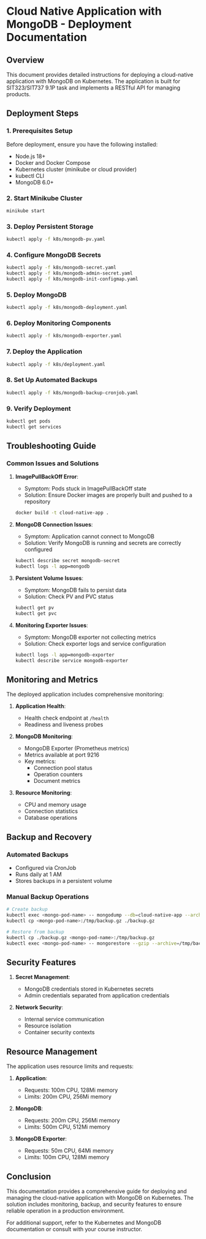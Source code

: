 # Cloud Native Application with MongoDB - Deployment Documentation

## Overview
This document provides detailed instructions for deploying a cloud-native application with MongoDB on Kubernetes. The application is built for SIT323/SIT737 9.1P task and implements a RESTful API for managing products.

## Deployment Steps

### 1. Prerequisites Setup
Before deployment, ensure you have the following installed:
- Node.js 18+
- Docker and Docker Compose
- Kubernetes cluster (minikube or cloud provider)
- kubectl CLI
- MongoDB 6.0+

### 2. Start Minikube Cluster
```bash
minikube start
```

### 3. Deploy Persistent Storage
```bash
kubectl apply -f k8s/mongodb-pv.yaml
```

### 4. Configure MongoDB Secrets
```bash
kubectl apply -f k8s/mongodb-secret.yaml
kubectl apply -f k8s/mongodb-admin-secret.yaml
kubectl apply -f k8s/mongodb-init-configmap.yaml
```

### 5. Deploy MongoDB
```bash
kubectl apply -f k8s/mongodb-deployment.yaml
```

### 6. Deploy Monitoring Components
```bash
kubectl apply -f k8s/mongodb-exporter.yaml
```

### 7. Deploy the Application
```bash
kubectl apply -f k8s/deployment.yaml
```

### 8. Set Up Automated Backups
```bash
kubectl apply -f k8s/mongodb-backup-cronjob.yaml
```

### 9. Verify Deployment
```bash
kubectl get pods
kubectl get services
```

## Troubleshooting Guide

### Common Issues and Solutions

1. **ImagePullBackOff Error**:
   - Symptom: Pods stuck in ImagePullBackOff state
   - Solution: Ensure Docker images are properly built and pushed to a repository
   ```bash
   docker build -t cloud-native-app .
   ```

2. **MongoDB Connection Issues**:
   - Symptom: Application cannot connect to MongoDB
   - Solution: Verify MongoDB is running and secrets are correctly configured
   ```bash
   kubectl describe secret mongodb-secret
   kubectl logs -l app=mongodb
   ```

3. **Persistent Volume Issues**:
   - Symptom: MongoDB fails to persist data
   - Solution: Check PV and PVC status
   ```bash
   kubectl get pv
   kubectl get pvc
   ```

4. **Monitoring Exporter Issues**:
   - Symptom: MongoDB exporter not collecting metrics
   - Solution: Check exporter logs and service configuration
   ```bash
   kubectl logs -l app=mongodb-exporter
   kubectl describe service mongodb-exporter
   ```

## Monitoring and Metrics

The deployed application includes comprehensive monitoring:

1. **Application Health**:
   - Health check endpoint at `/health`
   - Readiness and liveness probes

2. **MongoDB Monitoring**:
   - MongoDB Exporter (Prometheus metrics)
   - Metrics available at port 9216
   - Key metrics:
     - Connection pool status
     - Operation counters
     - Document metrics

3. **Resource Monitoring**:
   - CPU and memory usage
   - Connection statistics
   - Database operations

## Backup and Recovery

### Automated Backups
- Configured via CronJob
- Runs daily at 1 AM
- Stores backups in a persistent volume

### Manual Backup Operations
```bash
# Create backup
kubectl exec <mongo-pod-name> -- mongodump --db=cloud-native-app --archive=/tmp/backup.gz --gzip
kubectl cp <mongo-pod-name>:/tmp/backup.gz ./backup.gz

# Restore from backup
kubectl cp ./backup.gz <mongo-pod-name>:/tmp/backup.gz
kubectl exec <mongo-pod-name> -- mongorestore --gzip --archive=/tmp/backup.gz
```

## Security Features

1. **Secret Management**:
   - MongoDB credentials stored in Kubernetes secrets
   - Admin credentials separated from application credentials

2. **Network Security**:
   - Internal service communication
   - Resource isolation
   - Container security contexts

## Resource Management

The application uses resource limits and requests:

1. **Application**:
   - Requests: 100m CPU, 128Mi memory
   - Limits: 200m CPU, 256Mi memory

2. **MongoDB**:
   - Requests: 200m CPU, 256Mi memory
   - Limits: 500m CPU, 512Mi memory

3. **MongoDB Exporter**:
   - Requests: 50m CPU, 64Mi memory
   - Limits: 100m CPU, 128Mi memory

## Conclusion

This documentation provides a comprehensive guide for deploying and managing the cloud-native application with MongoDB on Kubernetes. The solution includes monitoring, backup, and security features to ensure reliable operation in a production environment.

For additional support, refer to the Kubernetes and MongoDB documentation or consult with your course instructor.